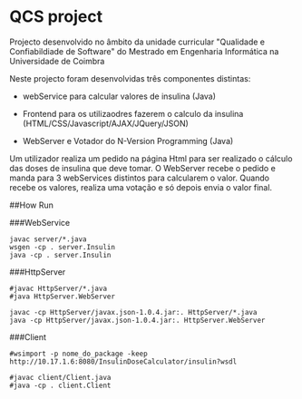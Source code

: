 # QCS project

Projecto desenvolvido no âmbito da unidade curricular "Qualidade e Confiabildiade de Software" do Mestrado em Engenharia Informática na Universidade de Coimbra

Neste projecto foram desenvolvidas três componentes distintas:

* webService para calcular valores de insulina (Java)

* Frontend para os utilizaodres fazerem o calculo da insulina (HTML/CSS/Javascript/AJAX/JQuery/JSON)

* WebServer e Votador do N-Version Programming (Java)

Um utilizador realiza um pedido na página Html para ser realizado o cálculo das doses de insulina que deve tomar. O WebServer recebe o pedido e manda para 3 webServices distintos para calcularem o valor. Quando recebe os valores, realiza uma votação e só depois envia o valor final.

##How Run

###WebService
```
javac server/*.java
wsgen -cp . server.Insulin
java -cp . server.Insulin
```

###HttpServer
```
#javac HttpServer/*.java
#java HttpServer.WebServer

javac -cp HttpServer/javax.json-1.0.4.jar:. HttpServer/*.java
java -cp HttpServer/javax.json-1.0.4.jar:. HttpServer.WebServer
```

###Client
```
#wsimport -p nome_do_package -keep http://10.17.1.6:8080/InsulinDoseCalculator/insulin?wsdl

#javac client/Client.java
#java -cp . client.Client
```

